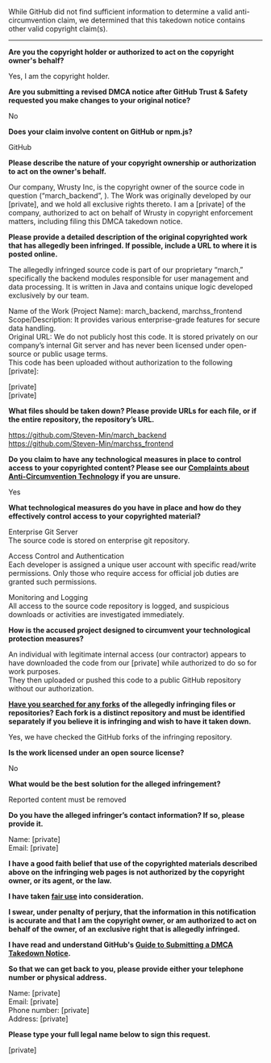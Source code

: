 While GitHub did not find sufficient information to determine a valid anti-circumvention claim, we determined that this takedown notice contains other valid copyright claim(s).

---

**Are you the copyright holder or authorized to act on the copyright owner's behalf?**

Yes, I am the copyright holder.

**Are you submitting a revised DMCA notice after GitHub Trust & Safety requested you make changes to your original notice?**

No

**Does your claim involve content on GitHub or npm.js?**

GitHub

**Please describe the nature of your copyright ownership or authorization to act on the owner's behalf.**

Our company, Wrusty Inc, is the copyright owner of the source code in question (“march_backend”, ). The Work was originally developed by our [private], and we hold all exclusive rights thereto. I am a [private] of the company, authorized to act on behalf of Wrusty in copyright enforcement matters, including filing this DMCA takedown notice.

**Please provide a detailed description of the original copyrighted work that has allegedly been infringed. If possible, include a URL to where it is posted online.**

The allegedly infringed source code is part of our proprietary “march,” specifically the backend modules responsible for user management and data processing. It is written in Java and contains unique logic developed exclusively by our team.

Name of the Work (Project Name): march_backend, marchss_frontend  
Scope/Description: It provides various enterprise-grade features for secure data handling.  
Original URL: We do not publicly host this code. It is stored privately on our company’s internal Git server and has never been licensed under open-source or public usage terms.  
This code has been uploaded without authorization to the following [private]:

[private]  
[private]  

**What files should be taken down? Please provide URLs for each file, or if the entire repository, the repository’s URL.**

https://github.com/Steven-Min/march_backend  
https://github.com/Steven-Min/marchss_frontend

**Do you claim to have any technological measures in place to control access to your copyrighted content? Please see our <a href="https://docs.github.com/articles/guide-to-submitting-a-dmca-takedown-notice#complaints-about-anti-circumvention-technology">Complaints about Anti-Circumvention Technology</a> if you are unsure.**

Yes

**What technological measures do you have in place and how do they effectively control access to your copyrighted material?**

Enterprise Git Server  
The source code is stored on enterprise git repository.

Access Control and Authentication  
Each developer is assigned a unique user account with specific read/write permissions. Only those who require access for official job duties are granted such permissions.

Monitoring and Logging  
All access to the source code repository is logged, and suspicious downloads or activities are investigated immediately.

**How is the accused project designed to circumvent your technological protection measures?**

An individual with legitimate internal access (our contractor) appears to have downloaded the code from our [private] while authorized to do so for work purposes.  
They then uploaded or pushed this code to a public GitHub repository without our authorization.

**<a href="https://docs.github.com/articles/dmca-takedown-policy#b-what-about-forks-or-whats-a-fork">Have you searched for any forks</a> of the allegedly infringing files or repositories? Each fork is a distinct repository and must be identified separately if you believe it is infringing and wish to have it taken down.**

Yes, we have checked the GitHub forks of the infringing repository.

**Is the work licensed under an open source license?**

No

**What would be the best solution for the alleged infringement?**

Reported content must be removed

**Do you have the alleged infringer’s contact information? If so, please provide it.**

Name: [private]  
Email: [private]  

**I have a good faith belief that use of the copyrighted materials described above on the infringing web pages is not authorized by the copyright owner, or its agent, or the law.**

**I have taken <a href="https://www.lumendatabase.org/topics/22">fair use</a> into consideration.**

**I swear, under penalty of perjury, that the information in this notification is accurate and that I am the copyright owner, or am authorized to act on behalf of the owner, of an exclusive right that is allegedly infringed.**

**I have read and understand GitHub's <a href="https://docs.github.com/articles/guide-to-submitting-a-dmca-takedown-notice/">Guide to Submitting a DMCA Takedown Notice</a>.**

**So that we can get back to you, please provide either your telephone number or physical address.**

Name: [private]  
Email: [private]  
Phone number: [private]  
Address: [private]  

**Please type your full legal name below to sign this request.**

[private]

